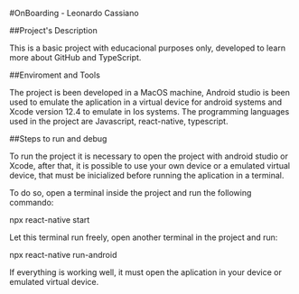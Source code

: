 #OnBoarding - Leonardo Cassiano

##Project's Description

This is a basic project with educacional purposes only, developed to learn more about GitHub and TypeScript.

##Enviroment and Tools

The project is been developed in a MacOS machine, Android studio is been used to emulate the aplication in a virtual device for android systems and Xcode version 12.4 to emulate in Ios systems.
The programming languages used in the project are Javascript, react-native, typescript.

##Steps to run and debug

To run the project it is necessary to open the project with android studio or Xcode, after that, it is possible to use your own device or a emulated virtual device, that must be inicialized before running the aplication in a terminal. 

To do so, open a terminal inside the project and run the following commando:

npx react-native start

Let this terminal run freely, open another terminal in the project and run:

npx react-native run-android

If everything is working well, it must open the aplication in your device or emulated virtual device.

